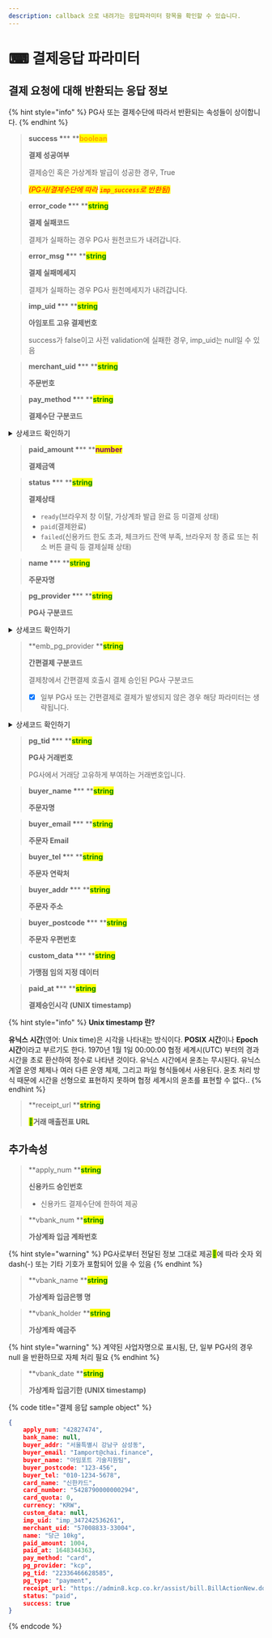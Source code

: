 ```yaml
---
description: callback 으로 내려가는 응답파라미터 항목을 확인할 수 있습니다.
---
```


# ⌨ 결제응답 파라미터

## 결제 요청에 대해 반환되는 응답 정보

{% hint style="info" %}
PG사 또는 결제수단에 따라서 반환되는 속성들이 상이합니다.
{% endhint %}

> **success **<mark style="color:red;">**\***</mark>**  **<mark style="color:orange;">**boolean**</mark>
>
> **결제 성공여부**
>
> 결제승인 혹은 가상계좌 발급이 성공한 경우, True
>
> _<mark style="color:red;">(PG사/결제수단에 따라</mark>  <mark style="color:red;">`imp_success`</mark><mark style="color:red;">로 반환됨)</mark>_

> **error\_code **<mark style="color:red;">**\***</mark>**  **<mark style="color:green;">**string**</mark>
>
> **결제 실패코드**
>
> 결제가 실패하는 경우 PG사 원천코드가 내려갑니다.

> **error\_msg **<mark style="color:red;">**\***</mark>**  **<mark style="color:green;">**string**</mark>
>
> **결제 실패메세지**
>
> 결제가 실패하는 경우 PG사 원천메세지가 내려갑니다.

> **imp\_uid **<mark style="color:red;">**\***</mark>**  **<mark style="color:green;">**string**</mark>
>
> **아임포트 고유 결제번호**
>
> success가 false이고 사전 validation에 실패한 경우, imp\_uid는 null일 수 있음

> **merchant\_uid **<mark style="color:red;">**\***</mark>**  **<mark style="color:green;">**string**</mark>
>
> **주문번호**

> **pay\_method **<mark style="color:red;">**\***</mark>**  **<mark style="color:green;">**string**</mark>
>
> **결제수단 구분코드**

<details>

<summary>상세코드 확인하기</summary>

* `card` \*\*\*\* (신용카드)
* `trans`(실시간계좌이체)
* `vbank`(가상계좌)
* `phone`(휴대폰소액결제)
* `samsung`(삼성페이 / <mark style="color:red;">이니시스, KCP 전용</mark>)
* `kpay`(KPay앱 직접호출 / <mark style="color:red;">이니시스 전용</mark>)
* `kakaopay`(카카오페이 직접호출 / <mark style="color:red;">이니시스, KCP, 나이스페이먼츠 전용</mark>)
* `payco`(페이코 직접호출 / <mark style="color:red;">이니시스, KCP 전용</mark>)
* `lpay`(LPAY 직접호출 / <mark style="color:red;">이니시스 전용</mark>)
* `ssgpay`(SSG페이 직접호출 / <mark style="color:red;">이니시스 전용</mark>)
* `tosspay`(토스간편결제 직접호출 / <mark style="color:red;">이니시스 전용</mark>)
* `cultureland`(문화상품권 / <mark style="color:red;">이니시스, 토스페이먼츠(구 LG U+), KCP 전용</mark>)
* `smartculture`(스마트문상 / <mark style="color:red;">이니시스, 토스페이먼츠(구 LG U+), KCP 전용</mark>)
* `happymoney`(해피머니 / <mark style="color:red;">이니시스, KCP 전용</mark>)
* `booknlife`(도서문화상품권 / <mark style="color:red;">토스페이먼츠(구 LG U+), KCP 전용</mark>)
* `point`(베네피아 포인트 등 포인트 결제 / <mark style="color:red;">KCP 전용</mark>)
* `wechat`(위쳇페이 / <mark style="color:red;">엑심베이 전용</mark>)
* `alipay`(알리페이 / <mark style="color:red;">엑심베이 전용</mark>)
* `unionpay`(유니온페이 / <mark style="color:red;">엑심베이 전용</mark>)
* `tenpay`(텐페이 / <mark style="color:red;">엑심베이 전용</mark>)

</details>

> **paid\_amount **<mark style="color:red;">**\***</mark>**  **<mark style="color:purple;">**number**</mark>
>
> **결제금액**

> **status **<mark style="color:red;">**\***</mark>**  **<mark style="color:green;">**string**</mark>
>
> **결제상태**
>
> * `ready`(브라우저 창 이탈, 가상계좌 발급 완료 등 미결제 상태)
> * `paid`(결제완료)
> * `failed`(신용카드 한도 초과, 체크카드 잔액 부족, 브라우저 창 종료 또는 취소 버튼 클릭 등 결제실패 상태)

> **name **<mark style="color:red;">**\***</mark>**  **<mark style="color:green;">**string**</mark>
>
> **주문자명**

> **pg\_provider **<mark style="color:red;">**\***</mark>**  **<mark style="color:green;">**string**</mark>
>
> **PG사 구분코드**

<details>

<summary>상세코드 확인하기</summary>

* `html5_inicis`(이니시스웹표준)
* `inicis`(이니시스ActiveX결제창)
* `kcp`(NHN KCP)
* `kcp_billing`(NHN KCP 정기결제)
* `uplus`(토스페이먼츠(구 LG U+))
* `nice`(나이스페이)
* `jtnet`(JTNet)
* `kicc`(한국정보통신)
* `bluewalnut`(블루월넛)
* `kakaopay`(카카오페이)
* `danal`(다날휴대폰소액결제)
* `danal_tpay`(다날일반결제)
* `mobilians`(모빌리언스 휴대폰소액결제)
* `chai`(차이 간편결제)
* `syrup`(시럽페이)
* `payco`(페이코)
* `paypal`(페이팔)
* `eximbay`(엑심베이)
* `naverpay`(네이버페이-결제형)
* `naverco`(네이버페이-주문형)
* `smilepay`(스마일페이)
* `alipay`(알리페이)
* `paymentwall`(페이먼트월)
* `payple`(페이플)
* `eximbay`(엑심베이)
* `tosspay`(토스간편결제)
* `smartro`(스마트로)
* `settle`(세틀뱅크

</details>

> **emb\_pg\_provider **<mark style="color:green;">**string**</mark>
>
> **간편결제 구분코드**
>
> 결제창에서 간편결제 호출시 결제 승인된 PG사 구분코드
>
> * [x] 일부 PG사 또는 간편결제로 결제가 발생되지 않은 경우 해당 파라미터는 생략됩니다.

<details>

<summary>상세코드 확인하기</summary>

* Naver Pay
* Kako Pay
* Payco
* Samsung Pay
* SSG Pay
* L.pay
* Kpay

</details>

> **pg\_tid **<mark style="color:red;">**\***</mark>**  **<mark style="color:green;">**string**</mark>
>
> **PG사 거래번호**
>
> PG사에서 거래당 고유하게 부여하는 거래번호입니다.

> **buyer\_name **<mark style="color:red;">**\***</mark>**  **<mark style="color:green;">**string**</mark>
>
> **주문자명**

> **buyer\_email **<mark style="color:red;">**\***</mark>**  **<mark style="color:green;">**string**</mark>
>
> **주문자 Email**

> **buyer\_tel **<mark style="color:red;">**\***</mark>**  **<mark style="color:green;">**string**</mark>
>
> **주문자 연락처**

> **buyer\_addr **<mark style="color:red;">**\***</mark>**  **<mark style="color:green;">**string**</mark>
>
> **주문자 주소**

> **buyer\_postcode **<mark style="color:red;">**\***</mark>**  **<mark style="color:green;">**string**</mark>
>
> **주문자 우편번호**

> **custom\_data **<mark style="color:red;">**\***</mark>**  **<mark style="color:green;">**string**</mark>
>
> **가맹점 임의 지정 데이터**

> **paid\_at **<mark style="color:red;">**\***</mark>**  **<mark style="color:green;">**string**</mark>
>
> **결제승인시각** **(UNIX timestamp)**

{% hint style="info" %}
**Unix timestamp 란?**

**유닉스 시간**(영어: Unix time)은 시각을 나타내는 방식이다. **POSIX 시간**이나 **Epoch 시간**이라고 부르기도 한다. 1970년 1월 1일 00:00:00 협정 세계시(UTC) 부터의 경과 시간을 초로 환산하여 정수로 나타낸 것이다. 유닉스 시간에서 윤초는 무시된다. 유닉스 계열 운영 체제나 여러 다른 운영 체제, 그리고 파일 형식들에서 사용된다. 윤초 처리 방식 때문에 시간을 선형으로 표현하지 못하며 협정 세계시의 윤초를 표현할 수 없다..
{% endhint %}

> **receipt\_url   **<mark style="color:green;">**string**</mark>
>
> <mark style="color:green;">****</mark>**거래 매출전표 URL**

## 추가속성

> **apply\_num  **<mark style="color:green;">**string**</mark>
>
> **신용카드 승인번호**
>
> * 신용카드 결제수단에 한하여 제공

> **vbank\_num  **<mark style="color:green;">**string**</mark>
>
> **가상계좌 입금 계좌번호**

{% hint style="warning" %}
PG사로부터 전달된 정보 그대로 제공<mark style="color:green;"></mark>에 따라 숫자 외 dash(-) 또는 기타 기호가 포함되어 있을 수 있음
{% endhint %}

> **vbank\_name  **<mark style="color:green;">**string**</mark>
>
> **가상계좌 입금은행 명**

> **vbank\_holder  **<mark style="color:green;">**string**</mark>
>
> **가상계좌 예금주**

{% hint style="warning" %}
계약된 사업자명으로 표시됨, 단, 일부 PG사의 경우 null 을 반환하므로 자체 처리 필요
{% endhint %}

> **vbank\_date  **<mark style="color:green;">**string**</mark>
>
> **가상계좌 입금기한** **(UNIX timestamp)**

{% code title="결제 응답 sample object" %}
```json
{
    apply_num: "42827474",
    bank_name: null,
    buyer_addr: "서울특별시 강남구 삼성동",
    buyer_email: "Iamport@chai.finance",
    buyer_name: "아임포트 기술지원팀",
    buyer_postcode: "123-456",
    buyer_tel: "010-1234-5678",
    card_name: "신한카드",
    card_number: "5428790000000294",
    card_quota: 0,
    currency: "KRW",
    custom_data: null,
    imp_uid: "imp_347242536261",
    merchant_uid: "57008833-33004",
    name: "당근 10kg",
    paid_amount: 1004,
    paid_at: 1648344363,
    pay_method: "card",
    pg_provider: "kcp",
    pg_tid: "22336466628585",
    pg_type: "payment",
    receipt_url: "https://admin8.kcp.co.kr/assist/bill.BillActionNew.do?cmd=card_bill&tno=22336466628585&order_no=imp_347242536261&trade_mony=1004",
    status: "paid",
    success: true
}
```
{% endcode %}
